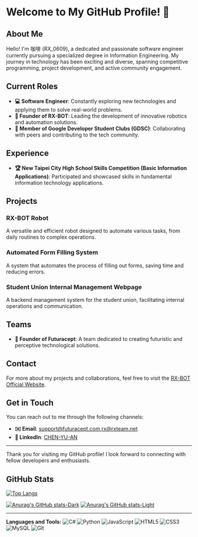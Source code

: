 # Welcome to My GitHub Profile! 👋

## About Me

Hello! I'm 咖啡 (RX_0609), a dedicated and passionate software engineer currently pursuing a specialized degree in Information Engineering. My journey in technology has been exciting and diverse, spanning competitive programming, project development, and active community engagement.

## Current Roles

- **💻 Software Engineer**: Constantly exploring new technologies and applying them to solve real-world problems.
- **🤖 Founder of RX-BOT**: Leading the development of innovative robotics and automation solutions.
- **👥 Member of Google Developer Student Clubs (GDSC)**: Collaborating with peers and contributing to the tech community.

## Experience

- **🏆 New Taipei City High School Skills Competition (Basic Information Applications)**: Participated and showcased skills in fundamental information technology applications.

## Projects

### RX-BOT Robot
A versatile and efficient robot designed to automate various tasks, from daily routines to complex operations.

### Automated Form Filling System
A system that automates the process of filling out forms, saving time and reducing errors.

### Student Union Internal Management Webpage
A backend management system for the student union, facilitating internal operations and communication.

## Teams

- **🚀 Founder of Futuracept**: A team dedicated to creating futuristic and perceptive technological solutions.

## Contact

For more about my projects and collaborations, feel free to visit the [RX-BOT Official Website](https://bot.rxteam.net/).

## Get in Touch

You can reach out to me through the following channels:

- **✉️ Email**: [support@futuracept.com](mailto:support@futuracept.com),[rx@rxteam.net](mailto:rx@rxteam.net)
- **🔗 LinkedIn**: [CHEN-YU-AN](https://www.linkedin.com/in/rax0609/)

---

Thank you for visiting my GitHub profile! I look forward to connecting with fellow developers and enthusiasts.

## GitHub Stats

[![Top Langs](https://github-readme-stats.vercel.app/api/top-langs/?username=rax0609&layout=compact&theme=radical)](https://github.com/anuraghazra/github-readme-stats)

[![Anurag's GitHub stats-Dark](https://github-readme-stats.vercel.app/api?username=rax0609&show_icons=true&theme=dark#gh-dark-mode-only)](https://github.com/anuraghazra/github-readme-stats#gh-dark-mode-only)
[![Anurag's GitHub stats-Light](https://github-readme-stats.vercel.app/api?username=rax0609&show_icons=true&theme=default#gh-light-mode-only)](https://github.com/anuraghazra/github-readme-stats#gh-light-mode-only)

---

**Languages and Tools:**
![C#](https://img.shields.io/badge/-C-000?&logo=C)
![Python](https://img.shields.io/badge/-Python-000?&logo=Python)
![JavaScript](https://img.shields.io/badge/-JavaScript-000?&logo=JavaScript)
![HTML5](https://img.shields.io/badge/-HTML5-000?&logo=HTML5)
![CSS3](https://img.shields.io/badge/-CSS3-000?&logo=CSS3)
![MySQL](https://img.shields.io/badge/-MySQL-000?&logo=MySQL)
![Git](https://img.shields.io/badge/-Git-000?&logo=Git)
